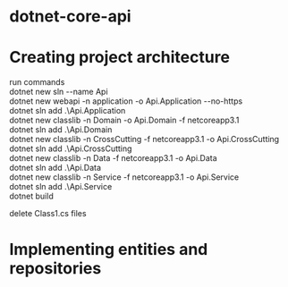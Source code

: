 <h1 class="code-line" data-line-start=0 data-line-end=1 ><a id="dotnetcoreapi_0"></a>dotnet-core-api</h1>
<h1 class="code-line" data-line-start=2 data-line-end=3 ><a id="Creating_project_architecture_2"></a>Creating project architecture</h1>
<p class="has-line-data" data-line-start="4" data-line-end="17">run commands<br>
dotnet new sln --name Api<br>
dotnet new webapi -n application -o Api.Application --no-https<br>
dotnet sln add .\Api.Application<br>
dotnet new classlib -n Domain -o Api.Domain -f netcoreapp3.1<br>
dotnet sln add .\Api.Domain<br>
dotnet new classlib -n CrossCutting -f netcoreapp3.1 -o Api.CrossCutting<br>
dotnet sln add .\Api.CrossCutting<br>
dotnet new classlib -n Data -f netcoreapp3.1 -o Api.Data<br>
dotnet sln add .\Api.Data<br>
dotnet new classlib -n Service -f netcoreapp3.1 -o Api.Service<br>
dotnet sln add .\Api.Service<br>
dotnet build</p>
<p class="has-line-data" data-line-start="18" data-line-end="19">delete Class1.cs files</p>
<h1 class="code-line" data-line-start=20 data-line-end=21 ><a id="Implementing_entities_and_repositories_20"></a>Implementing entities and repositories</h1>
